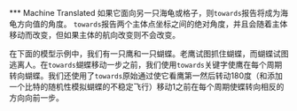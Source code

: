 ﻿*** Machine Translated
如果它面向另一只海龟或格子，则`towards`报告将成为海龟方向值的角度。 `towards`报告两个主体点坐标之间的绝对角度，并且会随着主体移动而改变，但如果主体的航向改变则不会改变。

在下面的模型示例中，我们有一只鹰和一只蝴蝶。老鹰试图抓住蝴蝶，而蝴蝶试图逃离人。在`towards`蝴蝶移动一步之前，我们使用`towards`关键字使鹰在每个周期转向蝴蝶。我们还使用了`towards`原始通过使它看鹰第一然后转动180度（和添加一个比特的随机性模拟蝴蝶的不稳定飞行）移动1之前在每个周期使蝶转向相反的方向向前一步。